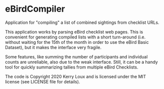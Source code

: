 # eBirdCompiler
Application for "compiling" a list of combined sightings from checklist URLs.

This application works by parsing eBird checklist web pages.  This is convenient for generating compiled lists with a short turn-around (i.e. without waiting for the 15th of the month in order to use the eBird Basic Dataset), but it makes the interface very fragile.

Some features, like summing the number of participants and individual counts are unreliable, also due to the weak interface.  Still, it can be a handy tool for quickly summarizing tallies from multiple eBird Checklists.

The code is Copyright 2020 Kerry Loux and is licensed under the MIT license (see LICENSE file for details).
